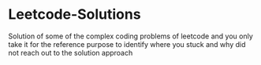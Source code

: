 # Leetcode-Solutions
Solution of some of the complex coding problems of leetcode and you only take it for the reference purpose to identify where you stuck and why did not reach out to the solution approach
